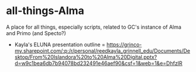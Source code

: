 # all-things-Alma
A place for all things, especially scripts, related to GC's instance of Alma and Primo (and Specto?)

- Kayla's ELUNA presentation outline = https://grinco-my.sharepoint.com/:p:/r/personal/reedkayla_grinnell_edu/Documents/Desktop/From%20Islandora%20to%20Alma%20Digital.pptx?d=w9c1bea6db7b94078bd232491e46aef90&csf=1&web=1&e=DhfzIR


